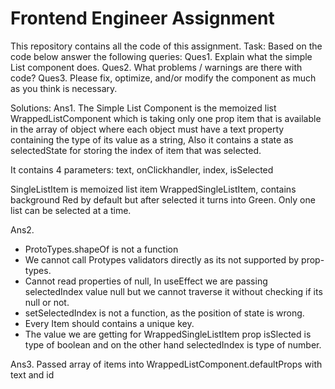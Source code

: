 # Frontend Engineer Assignment

This repository contains all the code of this assignment.
Task: Based on the code below answer the following queries:
Ques1. Explain what the simple List component does.
Ques2. What problems / warnings are there with code?
Ques3. Please fix, optimize, and/or modify the component as much as you think is necessary.

Solutions:
Ans1. The Simple List Component is the memoized list WrappedListComponent which is taking only one prop item that is available in the array of object where each object must have a text property containing the type of its value as a string, Also it contains a state as selectedState for storing the index of item that was selected.

It contains 4 parameters: text, onClickhandler, index, isSelected

SingleListItem is memoized list item WrappedSingleListItem, contains background Red by default but after selected it turns into Green.
Only one list can be selected at a time.

Ans2. 
* ProtoTypes.shapeOf is not a function
* We cannot call Protypes validators directly as its not supported by prop-types.
* Cannot read properties of null, In useEffect we are passing selectedIndex value null but we cannot traverse it without checking if its null or not.
* setSelectedIndex is not a function, as the position of state is wrong.
* Every Item should contains a unique key.
* The value we are getting for WrappedSingleListItem prop isSlected is type of boolean and on the other hand selectedIndex is type of number.

Ans3. Passed array of items into WrappedListComponent.defaultProps with text and id